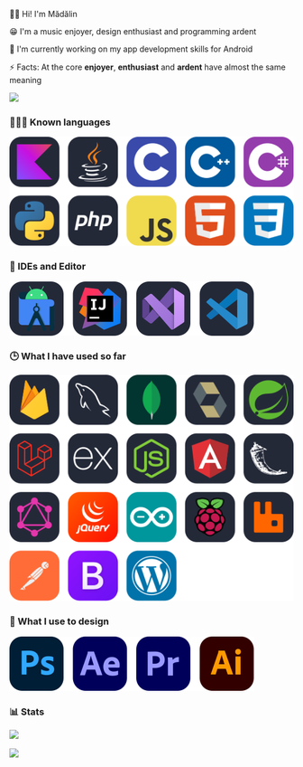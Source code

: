 👋🏻 Hi! I'm Mădălin

😁 I'm a music enjoyer, design enthusiast and programming ardent

🔭 I'm currently working on my app development skills for Android

⚡ Facts: At the core **enjoyer**, **enthusiast** and **ardent** have almost the same meaning

[![](https://visitcount.itsvg.in/api?id=MadalinDolca&label=Profile%20Views&color=0&icon=0&pretty=false)](https://visitcount.itsvg.in)

### 👨🏻‍💻 Known languages
![](https://github.com/MadalinDolca/MadalinDolca/blob/main/art/languages.svg)

### 🤖 IDEs and Editor
![](https://github.com/MadalinDolca/MadalinDolca/blob/main/art/ideseditor.svg)

### 🕒 What I have used so far
![](https://github.com/MadalinDolca/MadalinDolca/blob/main/art/usedsofar.svg)

### 🎨 What I use to design
![](https://github.com/MadalinDolca/MadalinDolca/blob/main/art/design.svg)

### 📊 Stats

![](https://github-readme-stats.vercel.app/api?username=MadalinDolca&hide_border=true&show_icons=true&icon_color=fff&bg_color=30,8e2de2,4a00e0&title_color=fff&text_color=fff)

![](https://github-readme-stats.vercel.app/api/top-langs/?username=MadalinDolca&layout=compact&hide_border=true&bg_color=30,8e2de2,4a00e0&title_color=fff&text_color=fff)
